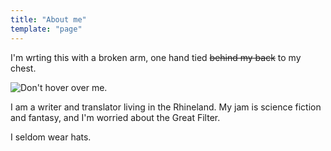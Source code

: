 ```yaml
---
title: "About me"
template: "page"
---
```


<p>I'm wrting this with a broken arm, one hand tied <s>behind my back</s> to my chest.</p>

![Don't hover over me.](/media/image-2.jpg)

<p>I am a writer and translator living in the Rhineland. My jam is science fiction and fantasy, and I'm worried about the Great Filter.</p> 

<p>I seldom wear hats.</p>

